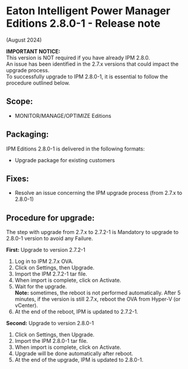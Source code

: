 # Eaton Intelligent Power Manager Editions 2.8.0-1 - Release note
(August 2024)

**IMPORTANT NOTICE:**  
This version is NOT required if you have already IPM 2.8.0.  
An issue has been identified in the 2.7.x versions that could impact the upgrade process.  
To successfully upgrade to IPM 2.8.0-1, it is essential to follow the procedure outlined below.

## Scope:
* MONITOR/MANAGE/OPTIMIZE Editions

## Packaging:
IPM Editions 2.8.0-1 is delivered in the following formats:
- Upgrade package for existing customers

## Fixes:
- Resolve an issue concerning the IPM upgrade process (from 2.7.x to 2.8.0-1)

## Procedure for upgrade:
The step with upgrade from 2.7.x to 2.7.2-1 is Mandatory to upgrade to 2.8.0-1 version to avoid any Failure.

**First:** Upgrade to version 2.7.2-1  
1.	Log in to IPM 2.7.x OVA.  
2.	Click on Settings, then Upgrade.  
3.	Import the IPM 2.7.2-1 tar file.  
4.	When import is complete, click on Activate.  
5.	Wait for the upgrade.  
   **Note:** sometimes, the reboot is not performed automatically. After 5 minutes, if the version is still 2.7.x, reboot the OVA from Hyper-V (or vCenter).  
6.	At the end of the reboot, IPM is updated to 2.7.2-1.

**Second:** Upgrade to version 2.8.0-1  
1.	Click on Settings, then Upgrade.  
2.	Import the IPM 2.8.0-1 tar file.  
3.	When import is complete, click on Activate.  
4.	Upgrade will be done automatically after reboot.  
5.	At the end of the upgrade, IPM is updated to 2.8.0-1.

